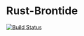 # Rust-Brontide
[![Build Status](https://travis-ci.org/HandshakeAlliance/rust-brontide.svg?branch=master)](https://travis-ci.org/HandshakeAlliance/rust-brontide)
